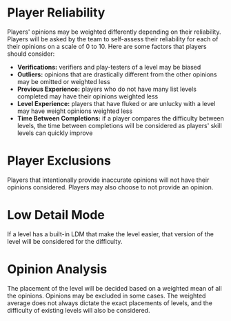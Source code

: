 # Player Reliability

Players' opinions may be weighted differently depending on their reliability. Players will be asked by the team to self-assess their reliability for each of their opinions on a scale of 0 to 10. Here are some factors that players should consider:

-   **Verifications:** verifiers and play-testers of a level may be biased
-   **Outliers:** opinions that are drastically different from the other opinions may be omitted or weighted less
-   **Previous Experience:** players who do not have many list levels completed may have their opinions weighted less
-   **Level Experience:** players that have fluked or are unlucky with a level may have weight opinions weighted less
-   **Time Between Completions:** if a player compares the difficulty between levels, the time between completions will be considered as players' skill levels can quickly improve

# Player Exclusions

Players that intentionally provide inaccurate opinions will not have their opinions considered. Players may also choose to not provide an opinion.

# Low Detail Mode

If a level has a built-in LDM that make the level easier, that version of the level will be considered for the difficulty.

# Opinion Analysis

The placement of the level will be decided based on a weighted mean of all the opinions. Opinions may be excluded in some cases. The weighted average does not always dictate the exact placements of levels, and the difficulty of existing levels will also be considered.
